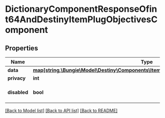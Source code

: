 # DictionaryComponentResponseOfint64AndDestinyItemPlugObjectivesComponent

## Properties
Name | Type | Description | Notes
------------ | ------------- | ------------- | -------------
**data** | [**map[string,\Bungie\Model\Destiny\Components\Items\DestinyItemPlugObjectivesComponent]**](DestinyItemPlugObjectivesComponent.md) |  | [optional] 
**privacy** | **int** |  | [optional] 
**disabled** | **bool** | If true, this component is disabled. | [optional] 

[[Back to Model list]](../README.md#documentation-for-models) [[Back to API list]](../README.md#documentation-for-api-endpoints) [[Back to README]](../README.md)


